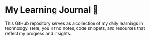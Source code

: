 # My Learning Journal 🥜

This GitHub repository serves as a collection of my daily learnings in technology. Here, you'll find notes, code snippets, and resources that reflect my progress and insights.
